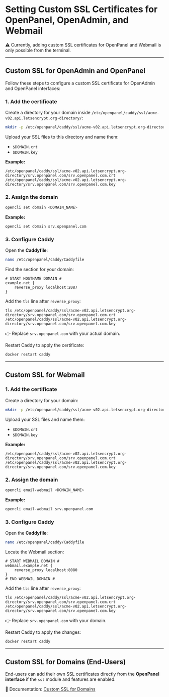 # Setting Custom SSL Certificates for OpenPanel, OpenAdmin, and Webmail

⚠️ Currently, adding custom SSL certificates for OpenPanel and Webmail is only possible from the terminal.

---

## Custom SSL for OpenAdmin and OpenPanel

Follow these steps to configure a custom SSL certificate for OpenAdmin and OpenPanel interfaces:

### 1. Add the certificate

Create a directory for your domain inside `/etc/openpanel/caddy/ssl/acme-v02.api.letsencrypt.org-directory/`:

```bash
mkdir -p /etc/openpanel/caddy/ssl/acme-v02.api.letsencrypt.org-directory/YOUR_DOMAIN_HERE/
```

Upload your SSL files to this directory and name them:

* `$DOMAIN.crt`
* `$DOMAIN.key`

**Example:**

```
/etc/openpanel/caddy/ssl/acme-v02.api.letsencrypt.org-directory/srv.openpanel.com/srv.openpanel.com.crt
/etc/openpanel/caddy/ssl/acme-v02.api.letsencrypt.org-directory/srv.openpanel.com/srv.openpanel.com.key
```

### 2. Assign the domain

```bash
opencli set domain <DOMAIN_NAME>
```

**Example:**

```bash
opencli set domain srv.openpanel.com
```

### 3. Configure Caddy

Open the **Caddyfile**:

```bash
nano /etc/openpanel/caddy/Caddyfile
```

Find the section for your domain:

```
# START HOSTNAME DOMAIN #
example.net {
    reverse_proxy localhost:2087
}
```

Add the `tls` line after `reverse_proxy`:

```
tls /etc/openpanel/caddy/ssl/acme-v02.api.letsencrypt.org-directory/srv.openpanel.com/srv.openpanel.com.crt /etc/openpanel/caddy/ssl/acme-v02.api.letsencrypt.org-directory/srv.openpanel.com/srv.openpanel.com.key
```

👉 Replace `srv.openpanel.com` with your actual domain.

Restart Caddy to apply the certificate:

```bash
docker restart caddy
```

---

## Custom SSL for Webmail

### 1. Add the certificate

Create a directory for your domain:

```bash
mkdir -p /etc/openpanel/caddy/ssl/acme-v02.api.letsencrypt.org-directory/YOUR_DOMAIN_HERE/
```

Upload your SSL files and name them:

* `$DOMAIN.crt`
* `$DOMAIN.key`

**Example:**

```
/etc/openpanel/caddy/ssl/acme-v02.api.letsencrypt.org-directory/srv.openpanel.com/srv.openpanel.com.crt
/etc/openpanel/caddy/ssl/acme-v02.api.letsencrypt.org-directory/srv.openpanel.com/srv.openpanel.com.key
```

### 2. Assign the domain

```bash
opencli email-webmail <DOMAIN_NAME>
```

**Example:**

```bash
opencli email-webmail srv.openpanel.com
```

### 3. Configure Caddy

Open the **Caddyfile**:

```bash
nano /etc/openpanel/caddy/Caddyfile
```

Locate the Webmail section:

```
# START WEBMAIL DOMAIN #
webmail.example.net {
    reverse_proxy localhost:8080
}
# END WEBMAIL DOMAIN #
```

Add the `tls` line after `reverse_proxy`:

```
tls /etc/openpanel/caddy/ssl/acme-v02.api.letsencrypt.org-directory/srv.openpanel.com/srv.openpanel.com.crt /etc/openpanel/caddy/ssl/acme-v02.api.letsencrypt.org-directory/srv.openpanel.com/srv.openpanel.com.key
```

👉 Replace `srv.openpanel.com` with your domain.

Restart Caddy to apply the changes:

```bash
docker restart caddy
```

---

## Custom SSL for Domains (End-Users)

End-users can add their own SSL certificates directly from the **OpenPanel interface** if the `ssl` module and features are enabled.

📖 Documentation: [Custom SSL for Domains](https://openpanel.com/docs/panel/domains/ssl/#custom-ssl)
